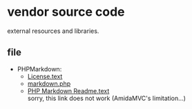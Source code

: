 vendor source code
==================

external resources and libraries. 

file
----

*   PHPMarkdown:  
    *   [License.text](PHPMarkdownExtra/License.text)
    *   [markdown.php](PHPMarkdownExtra/markdown.php/_src)
    *   [PHP Markdown Readme.text](PHPMarkdownExtra/PHP%20Markdown%20Extra%20Readme.text)  
        sorry, this link does not work (AmidaMVC's limitation...)
